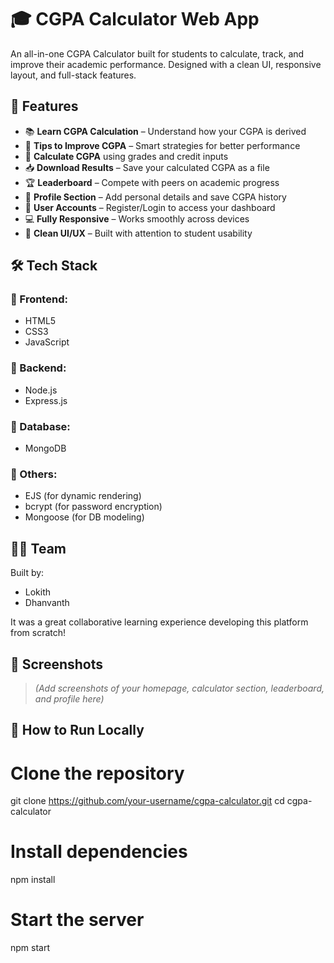 # 🎓 CGPA Calculator Web App

An all-in-one CGPA Calculator built for students to calculate, track, and improve their academic performance. Designed with a clean UI, responsive layout, and full-stack features.

## 🚀 Features

- 📚 **Learn CGPA Calculation** – Understand how your CGPA is derived  
- 🧠 **Tips to Improve CGPA** – Smart strategies for better performance  
- 📝 **Calculate CGPA** using grades and credit inputs  
- 📥 **Download Results** – Save your calculated CGPA as a file  
- 🏆 **Leaderboard** – Compete with peers on academic progress  
- 👤 **Profile Section** – Add personal details and save CGPA history  
- 🔐 **User Accounts** – Register/Login to access your dashboard  
- 💻 **Fully Responsive** – Works smoothly across devices  
- 🎨 **Clean UI/UX** – Built with attention to student usability

## 🛠️ Tech Stack

### 🔹 Frontend:
- HTML5  
- CSS3  
- JavaScript  

### 🔹 Backend:
- Node.js  
- Express.js  

### 🔹 Database:
- MongoDB  

### 🔹 Others:
- EJS (for dynamic rendering)
- bcrypt (for password encryption)
- Mongoose (for DB modeling)

## 🧑‍💻 Team

Built by:
- Lokith
- Dhanvanth

It was a great collaborative learning experience developing this platform from scratch!

## 📸 Screenshots

> *(Add screenshots of your homepage, calculator section, leaderboard, and profile here)*

## 🧪 How to Run Locally

# Clone the repository
git clone https://github.com/your-username/cgpa-calculator.git
cd cgpa-calculator

# Install dependencies
npm install

# Start the server
npm start
